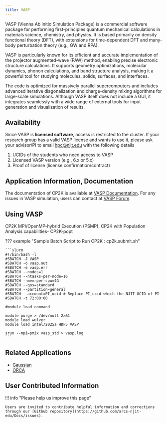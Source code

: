 ```yaml
---
title: VASP
---
```

VASP (Vienna Ab initio Simulation Package) is a commercial software package for performing first-principles quantum mechanical calculations in materials science, chemistry, and physics. It is based primarily on density functional theory (DFT), with extensions for time-dependent DFT and many-body perturbation theory (e.g., GW and RPA).

VASP is particularly known for its efficient and accurate implementation of the projector augmented-wave (PAW) method, enabling precise electronic structure calculations. It supports geometry optimizations, molecular dynamics, phonon calculations, and band structure analysis, making it a powerful tool for studying molecules, solids, surfaces, and interfaces.

The code is optimized for massively parallel supercomputers and includes advanced iterative diagonalization and charge-density mixing algorithms for large-scale simulations. Although VASP itself does not include a GUI, it integrates seamlessly with a wide range of external tools for input generation and visualization of results.

## Availability

Since VASP is **licensed software**, access is restricted to the cluster. If your research group has a valid VASP license and wants to use it, please ask your advisor/PI to email [hpc@njit.edu](mailto:hpc@njit.edu) with the following details

1. UCIDs of the students who need access to VASP 
2. Licensed VASP version (e.g., 6.x or 5.x)
3. Proof of license (license confirmation/contract)


## Application Information, Documentation
The documentation of CP2K is available at [VASP Documentation](https://vasp.at/wiki/The_VASP_Manual). For any issues in VASP simulation, users can contact at [VASP Forum](https://www.vasp.at/forum/). 

## Using VASP

CP2K MPI/OpenMP-hybrid Execution (PSMP), CP2K with Population Analysis capabilities- CP2K-popt

??? example "Sample Batch Script to Run CP2K : cp2k.submit.sh"

    ```slurm
    #!/bin/bash -l
    #SBATCH -J VASP
    #SBATCH -o vasp.out
    #SBATCH -e vasp.err
    #SBATCH --nodes=1
    #SBATCH --ntasks-per-node=16
    #SBATCH --mem-per-cpu=4G
    #SBATCH --qos=standard
    #SBATCH --partition=general
    #SBATCH --account=PI_ucid # Replace PI_ucid which the NJIT UCID of PI
    #SBATCH -t 72:00:00
    
    #module load command

    module purge > /dev/null 2>&1
    module load wulver
    module load intel/2025a HDF5 VASP
    
    srun --mpi=pmix vasp_std > vasp.log
    ```
    
## Related Applications

* [Gaussian](gaussian.md)
* [ORCA](orca.md)

## User Contributed Information

!!! info "Please help us improve this page"

    Users are invited to contribute helpful information and corrections through our [Github repository](https://github.com/arcs-njit-edu/Docs/issues).


